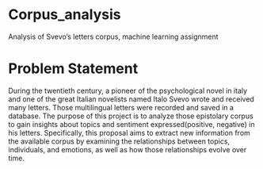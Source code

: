 # Corpus_analysis
Analysis of Svevo’s letters corpus, machine learning assignment 

# Problem Statement 

During the twentieth century, a pioneer of the psychological novel in italy  and  one of the great Italian novelists named Italo Svevo wrote and received many letters. Those multilingual letters were recorded and saved in a database. The purpose of this project is to analyze those epistolary corpus  to gain insights about topics and sentiment expressed(positive, negative) in his letters. Specifically, this proposal aims to extract new information from the available corpus by examining the relationships between topics, individuals, and emotions, as well as how those relationships evolve over time.
